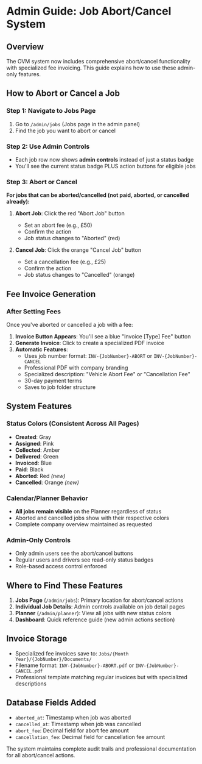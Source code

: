 # Admin Guide: Job Abort/Cancel System

## Overview
The OVM system now includes comprehensive abort/cancel functionality with specialized fee invoicing. This guide explains how to use these admin-only features.

## How to Abort or Cancel a Job

### Step 1: Navigate to Jobs Page
1. Go to `/admin/jobs` (Jobs page in the admin panel)
2. Find the job you want to abort or cancel

### Step 2: Use Admin Controls
- Each job row now shows **admin controls** instead of just a status badge
- You'll see the current status badge PLUS action buttons for eligible jobs

### Step 3: Abort or Cancel
**For jobs that can be aborted/cancelled (not paid, aborted, or cancelled already):**

1. **Abort Job**: Click the red "Abort Job" button
   - Set an abort fee (e.g., £50)
   - Confirm the action
   - Job status changes to "Aborted" (red)

2. **Cancel Job**: Click the orange "Cancel Job" button  
   - Set a cancellation fee (e.g., £25)
   - Confirm the action
   - Job status changes to "Cancelled" (orange)

## Fee Invoice Generation

### After Setting Fees
Once you've aborted or cancelled a job with a fee:

1. **Invoice Button Appears**: You'll see a blue "Invoice [Type] Fee" button
2. **Generate Invoice**: Click to create a specialized PDF invoice
3. **Automatic Features**:
   - Uses job number format: `INV-{JobNumber}-ABORT` or `INV-{JobNumber}-CANCEL`
   - Professional PDF with company branding
   - Specialized description: "Vehicle Abort Fee" or "Cancellation Fee"
   - 30-day payment terms
   - Saves to job folder structure

## System Features

### Status Colors (Consistent Across All Pages)
- **Created**: Gray
- **Assigned**: Pink  
- **Collected**: Amber
- **Delivered**: Green
- **Invoiced**: Blue
- **Paid**: Black
- **Aborted**: Red *(new)*
- **Cancelled**: Orange *(new)*

### Calendar/Planner Behavior
- **All jobs remain visible** on the Planner regardless of status
- Aborted and cancelled jobs show with their respective colors
- Complete company overview maintained as requested

### Admin-Only Controls
- Only admin users see the abort/cancel buttons
- Regular users and drivers see read-only status badges
- Role-based access control enforced

## Where to Find These Features

1. **Jobs Page** (`/admin/jobs`): Primary location for abort/cancel actions
2. **Individual Job Details**: Admin controls available on job detail pages
3. **Planner** (`/admin/planner`): View all jobs with new status colors
4. **Dashboard**: Quick reference guide (new admin actions section)

## Invoice Storage
- Specialized fee invoices save to: `Jobs/{Month Year}/{JobNumber}/Documents/`
- Filename format: `INV-{JobNumber}-ABORT.pdf` or `INV-{JobNumber}-CANCEL.pdf`
- Professional template matching regular invoices but with specialized descriptions

## Database Fields Added
- `aborted_at`: Timestamp when job was aborted
- `cancelled_at`: Timestamp when job was cancelled  
- `abort_fee`: Decimal field for abort fee amount
- `cancellation_fee`: Decimal field for cancellation fee amount

The system maintains complete audit trails and professional documentation for all abort/cancel actions.